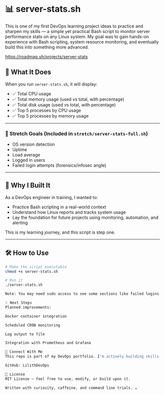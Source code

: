 # 📊 server-stats.sh

This is one of my first DevOps learning project ideas to practice and sharpen my skills — a simple yet practical Bash script to monitor server performance stats on any Linux system. My goal was to gain hands-on experience with Bash scripting, system resource monitoring, and eventually build this into something more advanced.

https://roadmap.sh/projects/server-stats

## 🚀 What It Does

When you run `server-stats.sh`, it will display:

- ✅ Total CPU usage
- ✅ Total memory usage (used vs total, with percentage)
- ✅ Total disk usage (used vs total, with percentage)
- ✅ Top 5 processes by CPU usage
- ✅ Top 5 processes by memory usage

---

### 🌟 Stretch Goals (Included in `stretch/server-stats-full.sh`)
- OS version detection
- Uptime
- Load average
- Logged in users
- Failed login attempts (forensics/infosec angle)

---

## 🧠 Why I Built It

As a DevOps engineer in training, I wanted to:
- Practice Bash scripting in a real-world context
- Understand how Linux reports and tracks system usage
- Lay the foundation for future projects using monitoring, automation, and alerting

This is my learning journey, and this script is step one.

---

## 🛠️ How to Use

```bash
# Make the script executable
chmod +x server-stats.sh

# Run it
./server-stats.sh

Note: You may need sudo access to see some sections like failed logins.

💡 Next Steps
Planned improvements:

Docker container integration

Scheduled CRON monitoring

Log output to file

Integration with Prometheus and Grafana

🧵 Connect With Me
This repo is part of my DevOps portfolio. I'm actively building skills in cloud infrastructure, monitoring, and automation. If you're interested in collaborating or have feedback, feel free to reach out or check my other projects.

GitHub: LilithDevOps

🧷 License
MIT License – feel free to use, modify, or build upon it.

Written with curiosity, caffeine, and command line trials. ☕
